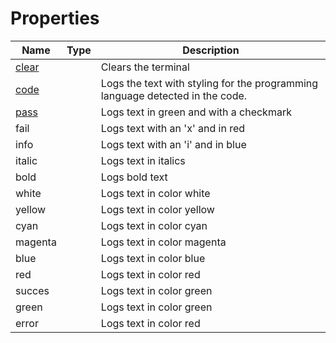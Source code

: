 # Properties

<table><thead><tr><th>Name</th><th data-type="select">Type</th><th>Description</th></tr></thead><tbody><tr><td><a href="clear">clear</a></td><td></td><td>Clears the terminal</td></tr><tr><td><a href="code/">code</a></td><td></td><td>Logs the text with styling for the programming language detected in the code.</td></tr><tr><td><a href="pass/">pass</a></td><td></td><td>Logs text in green and with a checkmark</td></tr><tr><td>fail</td><td></td><td>Logs text with an 'x' and in red</td></tr><tr><td>info</td><td></td><td>Logs text with an 'i' and in blue</td></tr><tr><td>italic</td><td></td><td>Logs text in italics</td></tr><tr><td>bold</td><td></td><td>Logs bold text</td></tr><tr><td>white</td><td></td><td>Logs text in color white</td></tr><tr><td>yellow</td><td></td><td>Logs text in color yellow</td></tr><tr><td>cyan</td><td></td><td>Logs text in color cyan</td></tr><tr><td>magenta</td><td></td><td>Logs text in color magenta</td></tr><tr><td>blue</td><td></td><td>Logs text in color blue</td></tr><tr><td>red</td><td></td><td>Logs text in color red</td></tr><tr><td>succes</td><td></td><td>Logs text in color green</td></tr><tr><td>green</td><td></td><td>Logs text in color green</td></tr><tr><td>error</td><td></td><td>Logs text in color red</td></tr></tbody></table>
